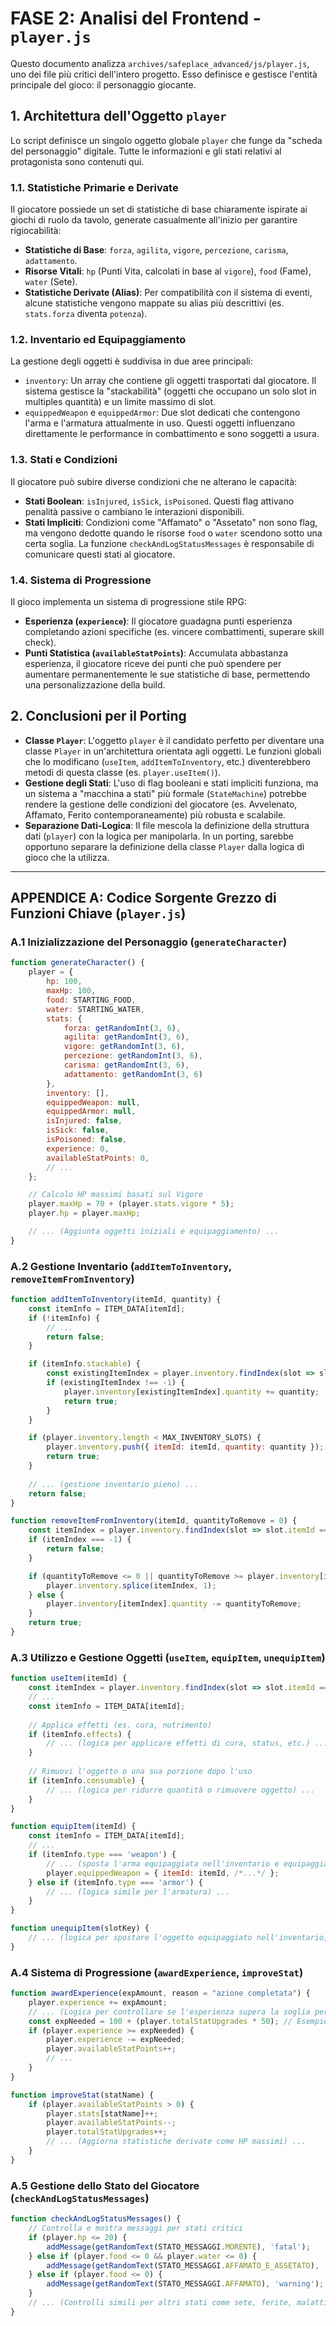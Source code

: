 # FASE 2: Analisi del Frontend - `player.js`

Questo documento analizza `archives/safeplace_advanced/js/player.js`, uno dei file più critici dell'intero progetto. Esso definisce e gestisce l'entità principale del gioco: il personaggio giocante.

## 1. Architettura dell'Oggetto `player`

Lo script definisce un singolo oggetto globale `player` che funge da "scheda del personaggio" digitale. Tutte le informazioni e gli stati relativi al protagonista sono contenuti qui.

### 1.1. Statistiche Primarie e Derivate

Il giocatore possiede un set di statistiche di base chiaramente ispirate ai giochi di ruolo da tavolo, generate casualmente all'inizio per garantire rigiocabilità:

*   **Statistiche di Base**: `forza`, `agilita`, `vigore`, `percezione`, `carisma`, `adattamento`.
*   **Risorse Vitali**: `hp` (Punti Vita, calcolati in base al `vigore`), `food` (Fame), `water` (Sete).
*   **Statistiche Derivate (Alias)**: Per compatibilità con il sistema di eventi, alcune statistiche vengono mappate su alias più descrittivi (es. `stats.forza` diventa `potenza`).

### 1.2. Inventario ed Equipaggiamento

La gestione degli oggetti è suddivisa in due aree principali:

*   `inventory`: Un array che contiene gli oggetti trasportati dal giocatore. Il sistema gestisce la "stackabilità" (oggetti che occupano un solo slot in multiples quantità) e un limite massimo di slot.
*   `equippedWeapon` e `equippedArmor`: Due slot dedicati che contengono l'arma e l'armatura attualmente in uso. Questi oggetti influenzano direttamente le performance in combattimento e sono soggetti a usura.

### 1.3. Stati e Condizioni

Il giocatore può subire diverse condizioni che ne alterano le capacità:

*   **Stati Boolean**: `isInjured`, `isSick`, `isPoisoned`. Questi flag attivano penalità passive o cambiano le interazioni disponibili.
*   **Stati Impliciti**: Condizioni come "Affamato" o "Assetato" non sono flag, ma vengono dedotte quando le risorse `food` o `water` scendono sotto una certa soglia. La funzione `checkAndLogStatusMessages` è responsabile di comunicare questi stati al giocatore.

### 1.4. Sistema di Progressione

Il gioco implementa un sistema di progressione stile RPG:

*   **Esperienza (`experience`)**: Il giocatore guadagna punti esperienza completando azioni specifiche (es. vincere combattimenti, superare skill check).
*   **Punti Statistica (`availableStatPoints`)**: Accumulata abbastanza esperienza, il giocatore riceve dei punti che può spendere per aumentare permanentemente le sue statistiche di base, permettendo una personalizzazione della build.

## 2. Conclusioni per il Porting

*   **Classe `Player`**: L'oggetto `player` è il candidato perfetto per diventare una classe `Player` in un'architettura orientata agli oggetti. Le funzioni globali che lo modificano (`useItem`, `addItemToInventory`, etc.) diventerebbero metodi di questa classe (es. `player.useItem()`).
*   **Gestione degli Stati**: L'uso di flag booleani e stati impliciti funziona, ma un sistema a "macchina a stati" più formale (`StateMachine`) potrebbe rendere la gestione delle condizioni del giocatore (es. Avvelenato, Affamato, Ferito contemporaneamente) più robusta e scalabile.
*   **Separazione Dati-Logica**: Il file mescola la definizione della struttura dati (`player`) con la logica per manipolarla. In un porting, sarebbe opportuno separare la definizione della classe `Player` dalla logica di gioco che la utilizza.

---

## APPENDICE A: Codice Sorgente Grezzo di Funzioni Chiave (`player.js`)

### A.1 Inizializzazione del Personaggio (`generateCharacter`)

```javascript
function generateCharacter() {
    player = {
        hp: 100,
        maxHp: 100,
        food: STARTING_FOOD,
        water: STARTING_WATER,
        stats: {
            forza: getRandomInt(3, 6),
            agilita: getRandomInt(3, 6),
            vigore: getRandomInt(3, 6),
            percezione: getRandomInt(3, 6),
            carisma: getRandomInt(3, 6),
            adattamento: getRandomInt(3, 6)
        },
        inventory: [],
        equippedWeapon: null,
        equippedArmor: null,
        isInjured: false,
        isSick: false,
        isPoisoned: false,
        experience: 0,
        availableStatPoints: 0,
        // ...
    };

    // Calcolo HP massimi basati sul Vigore
    player.maxHp = 70 + (player.stats.vigore * 5);
    player.hp = player.maxHp;

    // ... (Aggiunta oggetti iniziali e equipaggiamento) ...
}
```

### A.2 Gestione Inventario (`addItemToInventory`, `removeItemFromInventory`)

```javascript
function addItemToInventory(itemId, quantity) {
    const itemInfo = ITEM_DATA[itemId];
    if (!itemInfo) {
        // ...
        return false;
    }

    if (itemInfo.stackable) {
        const existingItemIndex = player.inventory.findIndex(slot => slot.itemId === itemId);
        if (existingItemIndex !== -1) {
            player.inventory[existingItemIndex].quantity += quantity;
            return true;
        }
    }

    if (player.inventory.length < MAX_INVENTORY_SLOTS) {
        player.inventory.push({ itemId: itemId, quantity: quantity });
        return true;
    }
    
    // ... (gestione inventario pieno) ...
    return false;
}

function removeItemFromInventory(itemId, quantityToRemove = 0) {
    const itemIndex = player.inventory.findIndex(slot => slot.itemId === itemId);
    if (itemIndex === -1) {
        return false;
    }

    if (quantityToRemove <= 0 || quantityToRemove >= player.inventory[itemIndex].quantity) {
        player.inventory.splice(itemIndex, 1);
    } else {
        player.inventory[itemIndex].quantity -= quantityToRemove;
    }
    return true;
}
```

### A.3 Utilizzo e Gestione Oggetti (`useItem`, `equipItem`, `unequipItem`)

```javascript
function useItem(itemId) {
    const itemIndex = player.inventory.findIndex(slot => slot.itemId === itemId);
    // ...
    const itemInfo = ITEM_DATA[itemId];
    
    // Applica effetti (es. cura, nutrimento)
    if (itemInfo.effects) {
        // ... (logica per applicare effetti di cura, status, etc.) ...
    }
    
    // Rimuovi l'oggetto o una sua porzione dopo l'uso
    if (itemInfo.consumable) {
        // ... (logica per ridurre quantità o rimuovere oggetto) ...
    }
}

function equipItem(itemId) {
    const itemInfo = ITEM_DATA[itemId];
    // ...
    if (itemInfo.type === 'weapon') {
        // ... (sposta l'arma equipaggiata nell'inventario e equipaggia la nuova) ...
        player.equippedWeapon = { itemId: itemId, /*...*/ };
    } else if (itemInfo.type === 'armor') {
        // ... (logica simile per l'armatura) ...
    }
}

function unequipItem(slotKey) {
    // ... (logica per spostare l'oggetto equipaggiato nell'inventario, se c'è spazio) ...
}
```

### A.4 Sistema di Progressione (`awardExperience`, `improveStat`)

```javascript
function awardExperience(expAmount, reason = "azione completata") {
    player.experience += expAmount;
    // ... (Logica per controllare se l'esperienza supera la soglia per un nuovo punto statistica) ...
    const expNeeded = 100 + (player.totalStatUpgrades * 50); // Esempio di soglia crescente
    if (player.experience >= expNeeded) {
        player.experience -= expNeeded;
        player.availableStatPoints++;
        // ...
    }
}

function improveStat(statName) {
    if (player.availableStatPoints > 0) {
        player.stats[statName]++;
        player.availableStatPoints--;
        player.totalStatUpgrades++;
        // ... (Aggiorna statistiche derivate come HP massimi) ...
    }
}
```

### A.5 Gestione dello Stato del Giocatore (`checkAndLogStatusMessages`)

```javascript
function checkAndLogStatusMessages() {
    // Controlla e mostra messaggi per stati critici
    if (player.hp <= 20) {
        addMessage(getRandomText(STATO_MESSAGGI.MORENTE), 'fatal');
    } else if (player.food <= 0 && player.water <= 0) {
        addMessage(getRandomText(STATO_MESSAGGI.AFFAMATO_E_ASSETATO), 'danger');
    } else if (player.food <= 0) {
        addMessage(getRandomText(STATO_MESSAGGI.AFFAMATO), 'warning');
    }
    // ... (Controlli simili per altri stati come sete, ferite, malattia, veleno) ...
}
``` 